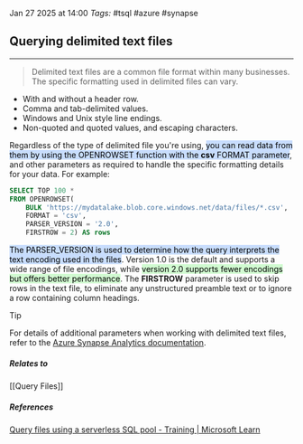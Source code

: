 Jan 27 2025 at 14:00
_Tags:_ #tsql #azure #synapse 
## Querying delimited text files
---
>Delimited text files are a common file format within many businesses. The specific formatting used in delimited files can vary.

- With and without a header row.
- Comma and tab-delimited values.
- Windows and Unix style line endings.
- Non-quoted and quoted values, and escaping characters.

Regardless of the type of delimited file you're using, <mark style="background: #ADCCFFA6;">you can read data from them by using the OPENROWSET function with the <b>csv</b> FORMAT parameter</mark>, and other parameters as required to handle the specific formatting details for your data. For example:

```sql
SELECT TOP 100 *
FROM OPENROWSET(
    BULK 'https://mydatalake.blob.core.windows.net/data/files/*.csv',
    FORMAT = 'csv',
    PARSER_VERSION = '2.0',
    FIRSTROW = 2) AS rows
```

<mark style="background: #ADCCFFA6;">The PARSER_VERSION is used to determine how the query interprets the text encoding used in the files</mark>. Version 1.0 is the default and supports a wide range of file encodings, while <mark style="background: #BBFABBA6;">version 2.0 supports fewer encodings but offers better performance</mark>. The **FIRSTROW** parameter is used to skip rows in the text file, to eliminate any unstructured preamble text or to ignore a row containing column headings.

>[!tip]
>For details of additional parameters when working with delimited text files, refer to the [Azure Synapse Analytics documentation](https://learn.microsoft.com/en-us/azure/synapse-analytics/sql/develop-openrowset#syntax).

##### Relates to
[[Query Files]]
##### References
[Query files using a serverless SQL pool - Training | Microsoft Learn](https://learn.microsoft.com/en-us/training/modules/query-data-lake-using-azure-synapse-serverless-sql-pools/3-query-files)